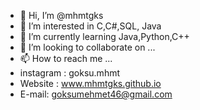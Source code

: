 - 👋 Hi, I’m @mhmtgks
- 👀 I’m interested in C,C#,SQL, Java
- 🌱 I’m currently learning Java,Python,C++
- 💞️ I’m looking to collaborate on ...
- 📫 How to reach me ...
- instagram : goksu.mhmt
- Website : www.mhmtgks.github.io
- E-mail: goksumehmet46@gmail.com

<!---
mhmtgks/mhmtgks is a ✨ special ✨ repository because its `README.md` (this file) appears on your GitHub profile.
You can click the Preview link to take a look at your changes.
--->
